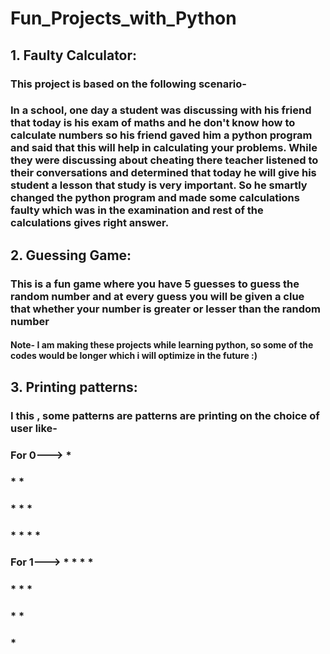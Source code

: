 # Fun_Projects_with_Python 

## 1. Faulty Calculator:
### This project is based on the following scenario-
### In a school, one day a student was discussing with his friend that today is his exam of maths and he don't know how to calculate numbers so his friend gaved him a python program and said that this will help in calculating your problems. While they were discussing about cheating there teacher listened to their conversations and determined that today he will give his student a lesson that **study is very important**. So he smartly changed the python program and made some calculations faulty which was in the examination and rest of the calculations gives right answer.

## 2. Guessing Game:
### This is a fun game where you have 5 guesses to guess the random number and at every guess you will be given a clue that whether your number is greater or lesser than the random number

#### Note- I am making these projects while learning python, so some of the codes would be longer which i will optimize in the future :)

## 3. Printing patterns:
### I this , some patterns are patterns are printing on the choice of user like-
### For 0--->        *
###                  * *   
###                  * * *
###                  * * * *

### For 1--->        * * * *
###                  * * *
###                  * * 
###                  *
